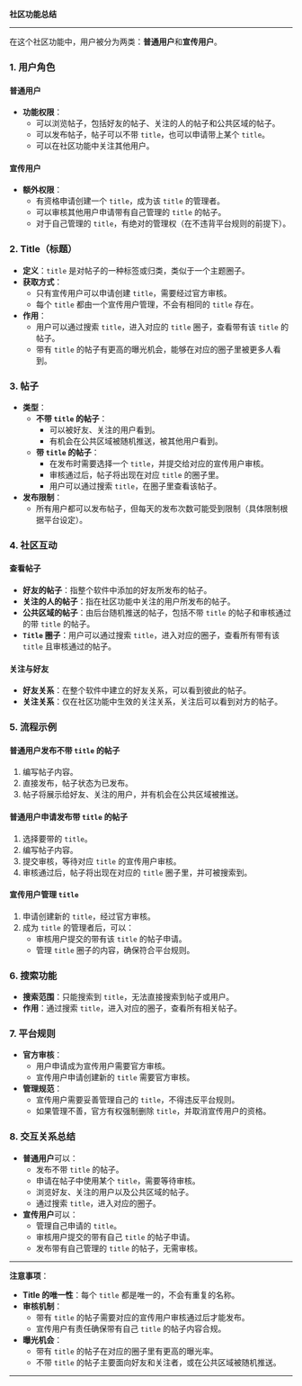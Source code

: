 **社区功能总结**

---

在这个社区功能中，用户被分为两类：**普通用户**和**宣传用户**。

### **1. 用户角色**

#### **普通用户**

- **功能权限**：
  - 可以浏览帖子，包括好友的帖子、关注的人的帖子和公共区域的帖子。
  - 可以发布帖子，帖子可以不带 `title`，也可以申请带上某个 `title`。
  - 可以在社区功能中关注其他用户。

#### **宣传用户**

- **额外权限**：
  - 有资格申请创建一个 `title`，成为该 `title` 的管理者。
  - 可以审核其他用户申请带有自己管理的 `title` 的帖子。
  - 对于自己管理的 `title`，有绝对的管理权（在不违背平台规则的前提下）。

### **2. Title（标题）**

- **定义**：`title` 是对帖子的一种标签或归类，类似于一个主题圈子。
- **获取方式**：
  - 只有宣传用户可以申请创建 `title`，需要经过官方审核。
  - 每个 `title` 都由一个宣传用户管理，不会有相同的 `title` 存在。
- **作用**：
  - 用户可以通过搜索 `title`，进入对应的 `title` 圈子，查看带有该 `title` 的帖子。
  - 带有 `title` 的帖子有更高的曝光机会，能够在对应的圈子里被更多人看到。

### **3. 帖子**

- **类型**：
  - **不带 `title` 的帖子**：
    - 可以被好友、关注的用户看到。
    - 有机会在公共区域被随机推送，被其他用户看到。
  - **带 `title` 的帖子**：
    - 在发布时需要选择一个 `title`，并提交给对应的宣传用户审核。
    - 审核通过后，帖子将出现在对应 `title` 的圈子里。
    - 用户可以通过搜索 `title`，在圈子里查看该帖子。
- **发布限制**：
  - 所有用户都可以发布帖子，但每天的发布次数可能受到限制（具体限制根据平台设定）。

### **4. 社区互动**

#### **查看帖子**

- **好友的帖子**：指整个软件中添加的好友所发布的帖子。
- **关注的人的帖子**：指在社区功能中关注的用户所发布的帖子。
- **公共区域的帖子**：由后台随机推送的帖子，包括不带 `title` 的帖子和审核通过的带 `title` 的帖子。
- **`Title` 圈子**：用户可以通过搜索 `title`，进入对应的圈子，查看所有带有该 `title` 且审核通过的帖子。

#### **关注与好友**

- **好友关系**：在整个软件中建立的好友关系，可以看到彼此的帖子。
- **关注关系**：仅在社区功能中生效的关注关系，关注后可以看到对方的帖子。

### **5. 流程示例**

#### **普通用户发布不带 `title` 的帖子**

1. 编写帖子内容。
2. 直接发布，帖子状态为已发布。
3. 帖子将展示给好友、关注的用户，并有机会在公共区域被推送。

#### **普通用户申请发布带 `title` 的帖子**

1. 选择要带的 `title`。
2. 编写帖子内容。
3. 提交审核，等待对应 `title` 的宣传用户审核。
4. 审核通过后，帖子将出现在对应的 `title` 圈子里，并可被搜索到。

#### **宣传用户管理 `title`**

1. 申请创建新的 `title`，经过官方审核。
2. 成为 `title` 的管理者后，可以：
   - 审核用户提交的带有该 `title` 的帖子申请。
   - 管理 `title` 圈子的内容，确保符合平台规则。

### **6. 搜索功能**

- **搜索范围**：只能搜索到 `title`，无法直接搜索到帖子或用户。
- **作用**：通过搜索 `title`，进入对应的圈子，查看所有相关帖子。

### **7. 平台规则**

- **官方审核**：
  - 用户申请成为宣传用户需要官方审核。
  - 宣传用户申请创建新的 `title` 需要官方审核。
- **管理规范**：
  - 宣传用户需要妥善管理自己的 `title`，不得违反平台规则。
  - 如果管理不善，官方有权强制删除 `title`，并取消宣传用户的资格。

### **8. 交互关系总结**
- **普通用户**可以：
  - 发布不带 `title` 的帖子。
  - 申请在帖子中使用某个 `title`，需要等待审核。
  - 浏览好友、关注的用户以及公共区域的帖子。
  - 通过搜索 `title`，进入对应的圈子。
- **宣传用户**可以：
  - 管理自己申请的 `title`。
  - 审核用户提交的带有自己 `title` 的帖子申请。
  - 发布带有自己管理的 `title` 的帖子，无需审核。

---
**注意事项**：
- **Title 的唯一性**：每个 `title` 都是唯一的，不会有重复的名称。
- **审核机制**：
  - 带有 `title` 的帖子需要对应的宣传用户审核通过后才能发布。
  - 宣传用户有责任确保带有自己 `title` 的帖子内容合规。
- **曝光机会**：
  - 带有 `title` 的帖子在对应的圈子里有更高的曝光率。
  - 不带 `title` 的帖子主要面向好友和关注者，或在公共区域被随机推送。
---